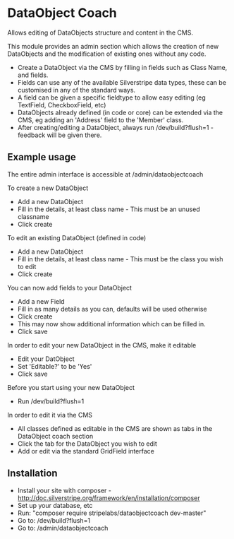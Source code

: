 DataObject Coach
================

Allows editing of DataObjects structure and content in the CMS.

This module provides an admin section which allows the creation of new DataObjects and the modification of existing ones without any code.

 * Create a DataObject via the CMS by filling in fields such as Class Name, and fields.
 * Fields can use any of the available Silverstripe data types, these can be customised in any of the standard ways.
 * A field can be given a specific fieldtype to allow easy editing (eg TextField, CheckboxField, etc)
 * DataObjects already defined (in code or core) can be extended via the CMS, eg adding an 'Address' field to the 'Member' class.
 * After creating/editing a DataObject, always run /dev/build?flush=1 - feedback will be given there.

Example usage
-------------

The entire admin interface is accessible at /admin/dataobjectcoach

To create a new DataObject

 * Add a new DataObject
 * Fill in the details, at least class name - This must be an unused classname
 * Click create

To edit an existing DataObject (defined in code)

 * Add a new DataObject
 * Fill in the details, at least class name - This must be the class you wish to edit
 * Click create

You can now add fields to your DataObject

 * Add a new Field
 * Fill in as many details as you can, defaults will be used otherwise
 * Click create
 * This may now show additional information which can be filled in.
 * Click save

In order to edit your new DataObject in the CMS, make it editable

 * Edit your DatObject
 * Set 'Editable?' to be 'Yes'
 * Click save

Before you start using your new DataObject

 * Run /dev/build?flush=1

In order to edit it via the CMS

 * All classes defined as editable in the CMS are shown as tabs in the DataObject coach section
 * Click the tab for the DataObject you wish to edit
 * Add or edit via the standard GridField interface

Installation
------------

 * Install your site with composer - http://doc.silverstripe.org/framework/en/installation/composer
 * Set up your database, etc
 * Run: "composer require stripelabs/dataobjectcoach dev-master"
 * Go to: /dev/build?flush=1
 * Go to: /admin/dataobjectcoach
